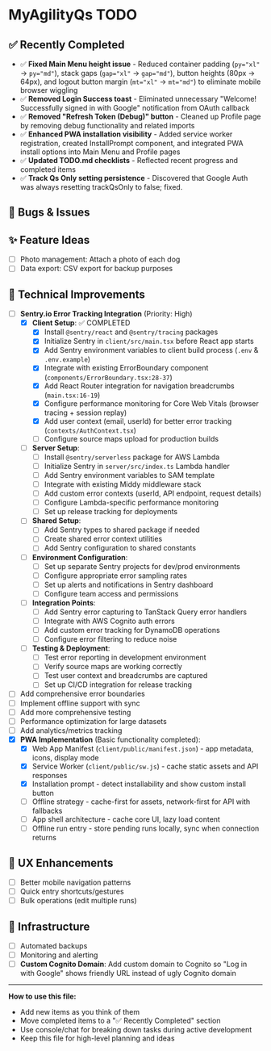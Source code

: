 # MyAgilityQs TODO

## ✅ Recently Completed

- ✅ **Fixed Main Menu height issue** - Reduced container padding (`py="xl"` → `py="md"`), stack gaps (`gap="xl"` → `gap="md"`), button heights (80px → 64px), and logout button margin (`mt="xl"` → `mt="md"`) to eliminate mobile browser wiggling
- ✅ **Removed Login Success toast** - Eliminated unnecessary "Welcome! Successfully signed in with Google" notification from OAuth callback
- ✅ **Removed "Refresh Token (Debug)" button** - Cleaned up Profile page by removing debug functionality and related imports
- ✅ **Enhanced PWA installation visibility** - Added service worker registration, created InstallPrompt component, and integrated PWA install options into Main Menu and Profile pages
- ✅ **Updated TODO.md checklists** - Reflected recent progress and completed items
- ✅ **Track Qs Only setting persistence** - Discovered that Google Auth was always resetting trackQsOnly to false; fixed.

## 🐛 Bugs & Issues


## ✨ Feature Ideas

- [ ] Photo management: Attach a photo of each dog
- [ ] Data export: CSV export for backup purposes

## 🔧 Technical Improvements

- [ ] **Sentry.io Error Tracking Integration** (Priority: High)
  - [x] **Client Setup**: ✅ COMPLETED
    - [x] Install `@sentry/react` and `@sentry/tracing` packages
    - [x] Initialize Sentry in `client/src/main.tsx` before React app starts
    - [x] Add Sentry environment variables to client build process (`.env` & `.env.example`)
    - [x] Integrate with existing ErrorBoundary component (`components/ErrorBoundary.tsx:28-37`)
    - [x] Add React Router integration for navigation breadcrumbs (`main.tsx:16-19`)
    - [x] Configure performance monitoring for Core Web Vitals (browser tracing + session replay)
    - [x] Add user context (email, userId) for better error tracking (`contexts/AuthContext.tsx`)
    - [ ] Configure source maps upload for production builds
  - [ ] **Server Setup**:
    - [ ] Install `@sentry/serverless` package for AWS Lambda
    - [ ] Initialize Sentry in `server/src/index.ts` Lambda handler
    - [ ] Add Sentry environment variables to SAM template
    - [ ] Integrate with existing Middy middleware stack
    - [ ] Add custom error contexts (userId, API endpoint, request details)
    - [ ] Configure Lambda-specific performance monitoring
    - [ ] Set up release tracking for deployments
  - [ ] **Shared Setup**:
    - [ ] Add Sentry types to shared package if needed
    - [ ] Create shared error context utilities
    - [ ] Add Sentry configuration to shared constants
  - [ ] **Environment Configuration**:
    - [ ] Set up separate Sentry projects for dev/prod environments
    - [ ] Configure appropriate error sampling rates
    - [ ] Set up alerts and notifications in Sentry dashboard
    - [ ] Configure team access and permissions
  - [ ] **Integration Points**:
    - [ ] Add Sentry error capturing to TanStack Query error handlers
    - [ ] Integrate with AWS Cognito auth errors
    - [ ] Add custom error tracking for DynamoDB operations
    - [ ] Configure error filtering to reduce noise
  - [ ] **Testing & Deployment**:
    - [ ] Test error reporting in development environment
    - [ ] Verify source maps are working correctly
    - [ ] Test user context and breadcrumbs are captured
    - [ ] Set up CI/CD integration for release tracking
- [ ] Add comprehensive error boundaries
- [ ] Implement offline support with sync
- [ ] Add more comprehensive testing
- [ ] Performance optimization for large datasets
- [ ] Add analytics/metrics tracking
- [x] **PWA Implementation** (Basic functionality completed):
  - [x] Web App Manifest (`client/public/manifest.json`) - app metadata, icons, display mode
  - [x] Service Worker (`client/public/sw.js`) - cache static assets and API responses
  - [x] Installation prompt - detect installability and show custom install button
  - [ ] Offline strategy - cache-first for assets, network-first for API with fallbacks
  - [ ] App shell architecture - cache core UI, lazy load content
  - [ ] Offline run entry - store pending runs locally, sync when connection returns

## 📱 UX Enhancements

- [ ] Better mobile navigation patterns
- [ ] Quick entry shortcuts/gestures
- [ ] Bulk operations (edit multiple runs)

## 🚀 Infrastructure

- [ ] Automated backups
- [ ] Monitoring and alerting
- [ ] **Custom Cognito Domain**: Add custom domain to Cognito so "Log in with Google" shows friendly URL instead of ugly Cognito domain

---

**How to use this file:**

- Add new items as you think of them
- Move completed items to a "✅ Recently Completed" section
- Use console/chat for breaking down tasks during active development
- Keep this file for high-level planning and ideas

